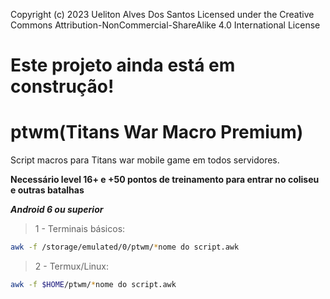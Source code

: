 Copyright (c) 2023 Ueliton Alves Dos Santos
Licensed under the Creative Commons Attribution-NonCommercial-ShareAlike 4.0 International License
# Este projeto ainda está em construção!

# ptwm(Titans War Macro Premium)
Script macros para Titans war mobile game em todos servidores.

**Necessário level 16+ e +50 pontos de treinamento para entrar no coliseu e outras batalhas**

***Android 6 ou superior***

>1 - Terminais básicos:
```bash
awk -f /storage/emulated/0/ptwm/*nome do script.awk
```
>2 - Termux/Linux:
```bash
awk -f $HOME/ptwm/*nome do script.awk
```
